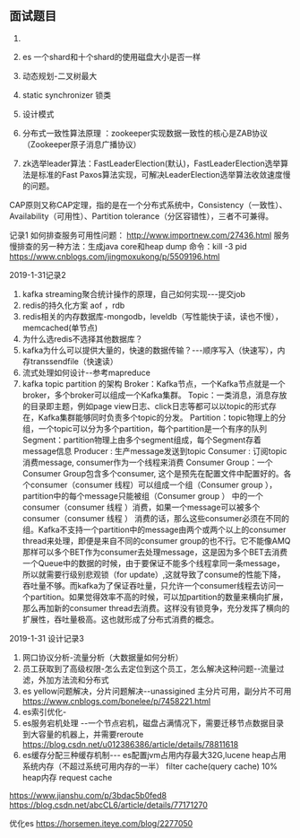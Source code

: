 ## 面试题目

1.

1. es 一个shard和十个shard的使用磁盘大小是否一样
2. 动态规划-二叉树最大
3. static synchronizer 锁类
4. 设计模式
5. 分布式一致性算法原理 ：zookeeper实现数据一致性的核心是ZAB协议（Zookeeper原子消息广播协议）
6. zk选举leader算法：FastLeaderElection(默认)，FastLeaderElection选举算法是标准的Fast Paxos算法实现，可解决LeaderElection选举算法收敛速度慢的问题。



CAP原则又称CAP定理，指的是在一个分布式系统中，Consistency（一致性）、 Availability（可用性）、Partition tolerance（分区容错性），三者不可兼得。 

记录1
如何排查服务可用性问题：
http://www.importnew.com/27436.html
服务慢排查的另一种方法：生成java core和heap dump
命令：kill  -3 pid
https://www.cnblogs.com/jingmoxukong/p/5509196.html

2019-1-31记录2
1. kafka streaming聚合统计操作的原理，自己如何实现---提交job
2. redis的持久化方案 aof  ，rdb
3. redis相关的内存数据库-mongodb，leveldb（写性能快于读，读也不慢），memcached(单节点)
4. 为什么选redis不选择其他数据库？
5. kafka为什么可以提供大量的，快速的数据传输？---顺序写入（快速写），内存transsendfile（快速读）
6. 流式处理如何设计--参考mapreduce
7. kafka topic partition 的架构
Broker：Kafka节点，一个Kafka节点就是一个broker，多个broker可以组成一个Kafka集群。
Topic：一类消息，消息存放的目录即主题，例如page view日志、click日志等都可以以topic的形式存在，Kafka集群能够同时负责多个topic的分发。
Partition：topic物理上的分组，一个topic可以分为多个partition，每个partition是一个有序的队列
Segment：partition物理上由多个segment组成，每个Segment存着message信息
Producer : 生产message发送到topic
Consumer : 订阅topic消费message, consumer作为一个线程来消费
Consumer Group：一个Consumer Group包含多个consumer, 这个是预先在配置文件中配置好的。各个consumer（consumer 线程）可以组成一个组（Consumer group ），partition中的每个message只能被组（Consumer group ） 中的一个consumer（consumer 线程 ）消费，如果一个message可以被多个consumer（consumer 线程 ） 消费的话，那么这些consumer必须在不同的组。Kafka不支持一个partition中的message由两个或两个以上的consumer thread来处理，即便是来自不同的consumer group的也不行。它不能像AMQ那样可以多个BET作为consumer去处理message，这是因为多个BET去消费一个Queue中的数据的时候，由于要保证不能多个线程拿同一条message，所以就需要行级别悲观锁（for update）,这就导致了consume的性能下降，吞吐量不够。而kafka为了保证吞吐量，只允许一个consumer线程去访问一个partition。如果觉得效率不高的时候，可以加partition的数量来横向扩展，那么再加新的consumer thread去消费。这样没有锁竞争，充分发挥了横向的扩展性，吞吐量极高。这也就形成了分布式消费的概念。

2019-1-31 设计记录3
1. 网口协议分析-流量分析（大数据量如何分析）
2. 员工获取到了高级权限-怎么去定位到这个员工，怎么解决这种问题--流量过滤，外加方法流和分布式
3. es yellow问题解决，分片问题解决--unassigined   主分片可用，副分片不可用
https://www.cnblogs.com/bonelee/p/7458221.html
4. es索引优化-
5. es服务宕机处理 --一个节点宕机，磁盘占满情况下，需要迁移节点数据目录到大容量的机器上，并需要reroute
https://blog.csdn.net/u012386386/article/details/78811618
6. es缓存分配三种缓存机制---
es配置jvm占用内存最大32G,lucene heap占用系统内存（不超过系统可用内存的一半）
filter cache(query cache)  10% heap内存
request cache

https://www.jianshu.com/p/3bdac5b0fed8
https://blog.csdn.net/abcCL6/article/details/77171270

优化es https://horsemen.iteye.com/blog/2277050
